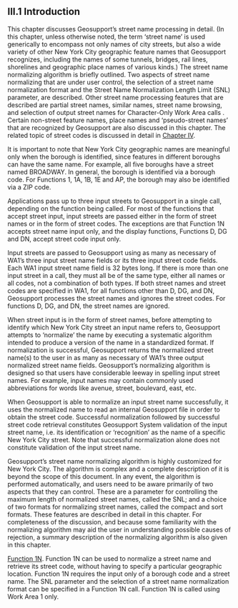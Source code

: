 <h2>III.1 Introduction</h2>

This chapter discusses Geosupport’s street name processing in detail.  (In this chapter, unless otherwise noted, the term ‘street name’ is used generically to encompass not only names of city streets, but also a wide variety of other New York City geographic feature names that Geosupport recognizes, including the names of some tunnels, bridges, rail lines, shorelines and geographic place names of various kinds.)  The street name normalizing algorithm is briefly outlined.  Two aspects of street name normalizing that are under user control, the selection of a street name normalization format and the Street Name Normalization Length Limit (SNL) parameter, are described.  Other street name processing features that are described are partial street names, similar names, street name browsing, and selection of output street names for Character-Only Work Area calls .  Certain non-street feature names, place names and ‘pseudo-street names’ that are recognized by Geosupport are also discussed in this chapter.  The related topic of street codes is discussed in detail in [Chapter IV](/chapters/chapterIV/chapterIV/).

It is important to note that New York City geographic names are meaningful only when the borough is identified, since features in different boroughs can have the same name.  For example, all five boroughs have a street named BROADWAY.  In general, the borough is identified via a borough code.  For Functions 1, 1A, 1B, 1E and AP, the borough may also be identified via a ZIP code.

Applications pass up to three input streets to Geosupport in a single call, depending on the function being called.  For most of the functions that accept street input, input streets are passed either in the form of street names or in the form of street codes.  The exceptions are that Function 1N accepts street name input only, and the display functions, Functions D, DG and DN, accept street code input only.  

Input streets are passed to Geosupport using as many as necessary of WA1’s three input street name fields or its three input street code fields.  Each WA1 input street name field is 32 bytes long.  If there is more than one input street in a call, they must all be of the same type, either all names or all codes, not a combination of both types.  If both street names and street codes are specified in WA1, for all functions other than D, DG, and DN, Geosupport processes the street names and ignores the street codes.  For functions D, DG, and DN, the street names are ignored.

When street input is in the form of street names, before attempting to identify which New York City street an input name refers to, Geosupport attempts to ‘normalize’ the name by executing a systematic algorithm intended to produce a version of the name in a standardized format.  If normalization is successful, Geosupport returns the normalized street name(s) to the user in as many as necessary of WA1’s three output normalized street name fields.  Geosupport’s normalizing algorithm is designed so that users have considerable leeway in spelling input street names.  For example, input names may contain commonly used abbreviations for words like avenue, street, boulevard, east, etc.  

When Geosupport is able to normalize an input street name successfully, it uses the normalized name to read an internal Geosupport file in order to obtain the street code.  Successful normalization followed by successful street code retrieval constitutes Geosupport System validation of the input street name, i.e. its identification or ‘recognition’ as the name of a specific New York City street.  Note that successful normalization alone does not constitute validation of the input street name.

Geosupport’s street name normalizing algorithm is highly customized for New York City.  The algorithm is complex and a complete description of it is beyond the scope of this document.  In any event, the algorithm is performed automatically, and users need to be aware primarily of two aspects that they can control.  These are a parameter for controlling the maximum length of normalized street names, called the SNL;  and a choice of two formats for normalizing street names, called the compact and sort formats.  These features are described in detail in this chapter.  For completeness of the discussion, and because some familiarity with the normalizing algorithm may aid the user in understanding possible causes of rejection, a summary description of the normalizing algorithm is also given in this chapter.     

<u>Function 1N</u>.  Function 1N can be used to normalize a street name and retrieve its street code, without having to specify a particular geographic location.  Function 1N requires the input only of a borough code and a street name.  The SNL parameter and the selection of a street name normalization format can be specified in a Function 1N call.  Function 1N is called using Work Area 1 only.
